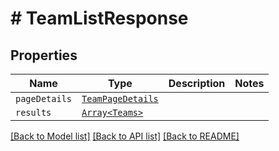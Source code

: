 # # TeamListResponse



## Properties

Name | Type | Description | Notes
------------ | ------------- | ------------- | -------------
| `pageDetails` | [```TeamPageDetails```](TeamPageDetails.md) |   |  |
| `results` | [```Array<Teams>```](Teams.md) |   |  |

[[Back to Model list]](../README.md#models) [[Back to API list]](../README.md#api-endpoints) [[Back to README]](../README.md)
